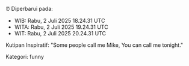 ⏰ Diperbarui pada:
- WIB: Rabu, 2 Juli 2025 18.24.31 UTC
- WITA: Rabu, 2 Juli 2025 19.24.31 UTC
- WIT: Rabu, 2 Juli 2025 20.24.31 UTC

Kutipan Inspiratif:
"Some people call me Mike, You can call me tonight."


Kategori: funny

